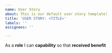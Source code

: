 ```yaml
---
name: User Story
about: This is our default user story template!
title: 'USER STORY: <TITLE>'
labels: ''
assignees: ''

---
```


As a **role** I can **capability** so that **received benefit**
